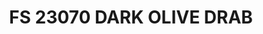 ---
layout: product
title: "FS 23070 DARK OLIVE DRAB"
price: "300" 
desc: "Akrilna boja 17mL"
img_path: "/assets/img/A.MIG-0237.webp"
brand: "AMMO"
available: true
special_offer: false
new: false
soon: false
cat: "020000"
subcat: "020100"
subsubcat: "020101"
sifra: "A.MIG-0237"
popular: false
spec: false
---